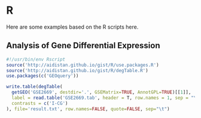 # R

Here are some examples based on the R scripts here.

## Analysis of Gene Differential Expression

```r
#!/usr/bin/env Rscript
source('http://aidistan.github.io/gist/R/use.packages.R')
source('http://aidistan.github.io/gist/R/degTable.R')
use.packages(c('GEOquery'))

write.table(degTable(
  getGEO('GSE2669', destdir='.', GSEMatrix=TRUE, AnnotGPL=TRUE)[[1]],
  label = read.table('GSE2669.tab', header = T, row.names = 1, sep = "\t")[colnames(gset), 2],
  contrasts = c('I-CG')
), file='result.txt', row.names=FALSE, quote=FALSE, sep="\t")
```
